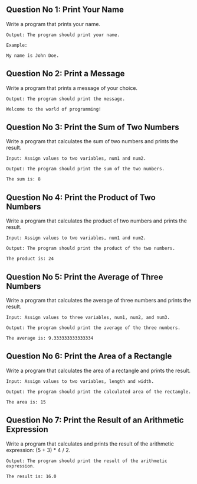 ## Question No 1: Print Your Name

Write a program that prints your name.

```text
Output: The program should print your name.

Example: 

My name is John Doe.
```

## Question No 2: Print a Message

Write a program that prints a message of your choice.

```text
Output: The program should print the message.

Welcome to the world of programming!
```

## Question No 3: Print the Sum of Two Numbers

Write a program that calculates the sum of two numbers and prints the result.

```text
Input: Assign values to two variables, num1 and num2.

Output: The program should print the sum of the two numbers.

The sum is: 8
```

## Question No 4: Print the Product of Two Numbers

Write a program that calculates the product of two numbers and prints the result.

```text
Input: Assign values to two variables, num1 and num2.

Output: The program should print the product of the two numbers.

The product is: 24
```
## Question No 5: Print the Average of Three Numbers

Write a program that calculates the average of three numbers and prints the result.

```text
Input: Assign values to three variables, num1, num2, and num3.

Output: The program should print the average of the three numbers.

The average is: 9.333333333333334
```

## Question No 6: Print the Area of a Rectangle

Write a program that calculates the area of a rectangle and prints the result.

```text
Input: Assign values to two variables, length and width.

Output: The program should print the calculated area of the rectangle.

The area is: 15
```

## Question No 7: Print the Result of an Arithmetic Expression

Write a program that calculates and prints the result of the arithmetic expression: (5 + 3) * 4 / 2.

```text
Output: The program should print the result of the arithmetic expression.

The result is: 16.0
```
